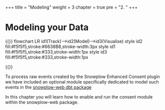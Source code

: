 +++
title = "Modeling"
weight = 3
chapter = true
pre = "2. "
+++

<!-- ### Chapter 2 -->

# Modeling your Data

{{<mermaid>}}
flowchart LR
    id1(Track)-->id2(Model)-->id3(Visualise)
    style id2 fill:#f5f5f5,stroke:#6638B8,stroke-width:3px
    style id1 fill:#f5f5f5,stroke:#333,stroke-width:1px
    style id3 fill:#f5f5f5,stroke:#333,stroke-width:1px

{{</mermaid >}}

To process raw events created by the Snowplow Enhanced Consent plugin we have included an optional module specifically dedicated to model such events in the [snowplow-web dbt package](https://hub.getdbt.com/snowplow/snowplow_web/latest/)

In this chapter you will learn how to enable and run the consent module within the snowplow-web package.

